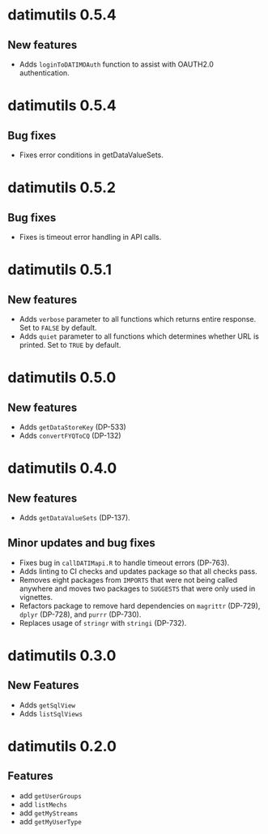 # datimutils 0.5.4


## New features
* Adds `loginToDATIMOAuth` function to assist with OAUTH2.0 authentication. 

# datimutils 0.5.4

## Bug fixes
* Fixes error conditions in getDataValueSets.


# datimutils 0.5.2

## Bug fixes
* Fixes is timeout error handling in API calls.


# datimutils 0.5.1

## New features
* Adds `verbose` parameter to all functions which returns entire response. Set to `FALSE` by default.
* Adds `quiet` parameter to all functions which determines whether URL is printed. Set to `TRUE` by default.

# datimutils 0.5.0

## New features
* Adds `getDataStoreKey` (DP-533)
* Adds `convertFYQToCQ` (DP-132)

# datimutils 0.4.0

## New features
* Adds `getDataValueSets` (DP-137).

## Minor updates and bug fixes
* Fixes bug in `callDATIMapi.R` to handle timeout errors (DP-763).
* Adds linting to CI checks and updates package so that all checks pass.
* Removes eight packages from `IMPORTS` that were not being called anywhere and moves two packages to `SUGGESTS` that were only used in vignettes.
* Refactors package to remove hard dependencies on `magrittr` (DP-729), `dplyr` (DP-728), and `purrr` (DP-730).
* Replaces usage of `stringr` with `stringi` (DP-732).

# datimutils 0.3.0

## New Features
* Adds `getSqlView`
* Adds `listSqlViews`

# datimutils 0.2.0

## Features

* add `getUserGroups`
* add `listMechs`
* add `getMyStreams`
* add `getMyUserType`
